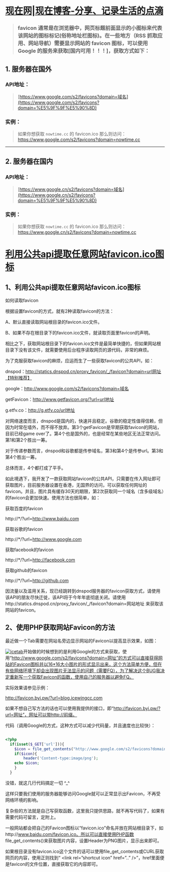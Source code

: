 # [现在网|现在博客-分享、记录生活的点滴](https://nowtime.cc/)


> ### favicon 通常是在浏览器中，网页标题前面显示的小图标来代表该网站的图标标记(俗称地址栏图标)。在一些地方（RSS 抓取应用、网站导航）需要显示网站的 favicon 图标，可以使用 Google 的服务来获取[国内可用！！！]，获取方式如下：

## 1. 服务器在国外

### API地址：

> [https://www.google.com/s2/favicons?domain=域名](https://www.google.com/s2/favicons?domain=%E5%9F%9F%E5%90%8D)

### 实例：

> 如果你想获取 `nowtime.cc` 的 favicon.ico
> 那么则访问：<https://www.google.com/s2/favicons?domain=nowtime.cc>

------

## 2. 服务器在国内

### API地址：

> [https://www.google.cn/s2/favicons?domain=域名](https://www.google.cn/s2/favicons?domain=%E5%9F%9F%E5%90%8D)

### 实例：

> 如果你想获取 `nowtime.cc` 的 favicon.ico
> 那么则访问：<https://www.google.cn/s2/favicons?domain=nowtime.cc>



# [利用公共api提取任意网站favicon.ico图标](https://blog.csdn.net/swanabin/article/details/46660433)

## 1、利用公共api提取任意网站favicon.ico图标

如何读取favicon

根据设置favicon的方式，就有2种读取favicon的方法：

 

A、默认直接读取网站根目录的favicon.ico文件。

B、如果不存在根目录下的favicon.ico文件，就读取页面里favicon的声明。

相比之下，获取网站根目录下的favicon.ico文件是最简单快捷的，但如果网站根目录下没有该文件，就需要使用后台程序读取网页的源代码，非常的麻烦。

 

 

为了克服获取favicon的麻烦，应运而生了一些获取favicon的公共API，如：

 

dnspod：http://statics.dnspod.cn/proxy_favicon/_/favicon?domain=url网址【特别推荐】

google：http://www.google.com/s2/favicons?domain=域名

getFavicon：http://www.getfavicon.org/?url=url地址

g.etfv.co：http://g.etfv.co/url地址

对网络速度而言，dnspod是国内的，快速并且稳定。谷歌的稳定性值得信赖，但因为时常在墙外，而不得不放弃。第3个getFavicon是早期获取favicon的网站，目前已经game over了。第4个也是国外的，也是经常在某些地区无法正常访问。第1和第2个胜出一筹。

 

对于传递参数而言，dnspod和谷歌都是传参域名，第3和第4个是传参url。第3和第4个胜出一筹。

 

总体而言，4个都打成了平手。

 

如此境遇下，我开发了一款获取网站favicon的公共API，只需要在传入网址即可获取图片，目前服务器设置在香港，无国界的访问，可以获取任何网址的favicon。并且，图片具有缓存30天的期限，第2次获取同一个域名（含多级域名）的favicon会更加快速。使用方法也很简单，如：

 

获取百度的favicon

 

http://*/?url=http://www.baidu.com

 

获取谷歌的favicon

 

http://*/?url=http://www.google.com

 

获取facebook的favicon

 

http://*/?url=http://facebook.com

 

获取github的favicon

 

http://*/?url=http://github.com

因流量以及滥用关系，现已经跳转到dnspod服务器的favicon获取方式，请使用该API的朋友尽快迁徙，该API将于今年年底彻底关闭。请使用http://statics.dnspod.cn/proxy_favicon/_/favicon?domain=网站地址 来获取该网站的favicon。

 

## 2、使用PHP获取网站Favicon的方法

最近做一个Tab需要在网站名旁边显示网站的Favicon以提高显示效果，如图：

[![icetab](http://7xlvm2.com1.z0.glb.clouddn.com/wp-content/uploads/2014/01/icetab.jpg)](http://7xlvm2.com1.z0.glb.clouddn.com/wp-content/uploads/2014/01/icetab.jpg)开始做的时候想到的是利用Google的方式来获取，使用“http://www.google.com/s2/favicons?domain=网址”的方式可以直接获得网站的Favicon图标并以16*16大小图片的形式显示出来，这个方法简单方便，但在有些网络环境下却会出现图片无法显示的问题（需要FQ），为了解决这个BUG我决定重新写一个获取Favicon的函数，使用自己的服务器以避免FQ。

实际效果请参见示例：

<http://favicon.byi.pw/?url=blog.icewingcc.com>

如果不想自己写方法的话也可以使用我提供的接口，即“http://favicon.byi.pw/?url=网址”，网址可以带http://前缀。

代码（调用Google的方式，这种方式可以减少代码量，并且速度也比较快）：

```php

<?php
  if(isset($_GET['url'])){
    $icon = file_get_contents("http://www.google.com/s2/favicons?domain=" . $_GET['url']);
    if($icon){
    	header('Content-type:image/png');
    echo $icon;
    }
  }
```



没错，就这几行代码搞定一切 ^_^

这样只要我们使用的服务器能够访问Google就可以正常显示出Favicon，不再受网络环境的影响。

复杂些的方法就是自己写获取函数，这里我只提供思路，就不再写代码了，如果有需要代码可留言，定附上。

一般网站都会把自己的Favicon图标以“favicon.ico”命名并放在网站根目录下，如http://www.baidu.com/favicon.ico。所以可以直接使用PHP函数 file_get_contents()来获取图片内容，设置Header为PNG图片，显示出来即可。

如果根目录没有favicon.ico这个文件的话可以使用file_get_contents或CURL获取网页的内容，使用正则找到“ <link rel=”shortcut icon” href=”..” />”，href里面便是favicon的文件位置，直接获取它的内容即可。